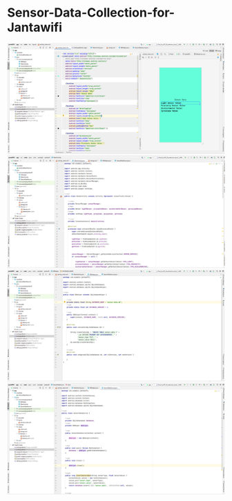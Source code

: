 # Sensor-Data-Collection-for-Jantawifi
<img src="C1.png">
<img src="C2.png">
<img src="C3.png">
<img src="C4.png">
